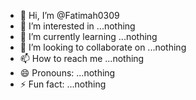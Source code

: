 - 👋 Hi, I’m @Fatimah0309
- 👀 I’m interested in ...nothing
- 🌱 I’m currently learning ...nothing
- 💞️ I’m looking to collaborate on ...nothing
- 📫 How to reach me ...nothing
- 😄 Pronouns: ...nothing
- ⚡ Fun fact: ...nothing

<!---
Fatimah0309/Fatimah0309 is a ✨ special ✨ repository because its `README.md` (this file) appears on your GitHub profile.
You can click the Preview link to take a look at your changes.
--->
